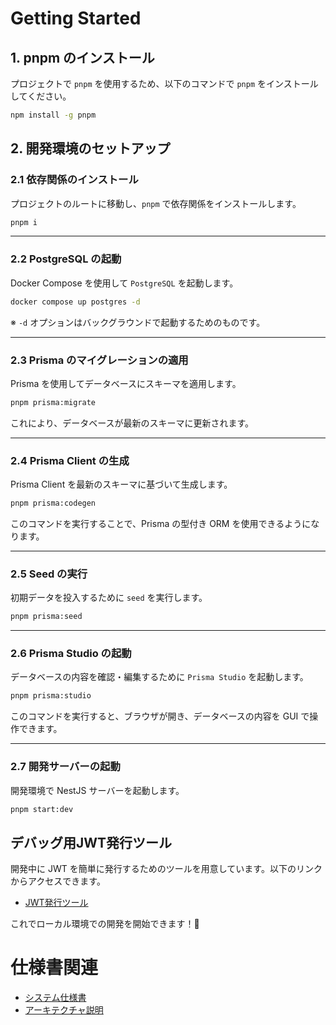 # Getting Started

## **1. pnpm のインストール**

プロジェクトで `pnpm` を使用するため、以下のコマンドで `pnpm` をインストールしてください。

```bash
npm install -g pnpm
```


## **2. 開発環境のセットアップ**

### **2.1 依存関係のインストール**
プロジェクトのルートに移動し、`pnpm` で依存関係をインストールします。

```bash
pnpm i
```

---

### **2.2 PostgreSQL の起動**

Docker Compose を使用して `PostgreSQL` を起動します。

```bash
docker compose up postgres -d
```

※ `-d` オプションはバックグラウンドで起動するためのものです。

---

### **2.3 Prisma のマイグレーションの適用**

Prisma を使用してデータベースにスキーマを適用します。

```bash
pnpm prisma:migrate
```

これにより、データベースが最新のスキーマに更新されます。

---

### **2.4 Prisma Client の生成**

Prisma Client を最新のスキーマに基づいて生成します。

```bash
pnpm prisma:codegen
```

このコマンドを実行することで、Prisma の型付き ORM を使用できるようになります。

---

### **2.5 Seed の実行**

初期データを投入するために `seed` を実行します。

```bash
pnpm prisma:seed
```

---

### **2.6 Prisma Studio の起動**

データベースの内容を確認・編集するために `Prisma Studio` を起動します。

```bash
pnpm prisma:studio
```

このコマンドを実行すると、ブラウザが開き、データベースの内容を GUI で操作できます。

---

### **2.7 開発サーバーの起動**

開発環境で NestJS サーバーを起動します。

```bash
pnpm start:dev
```

## デバッグ用JWT発行ツール
開発中に JWT を簡単に発行するためのツールを用意しています。以下のリンクからアクセスできます。
- [JWT発行ツール](https://firebase-jwt-issuer.vercel.app)

これでローカル環境での開発を開始できます！🚀

# 仕様書関連
- [システム仕様書](https://taisuke1214n.atlassian.net/wiki/x/c4CYAQ)
- [アーキテクチャ説明](https://taisuke1214n.atlassian.net/wiki/x/AoCzAQ)